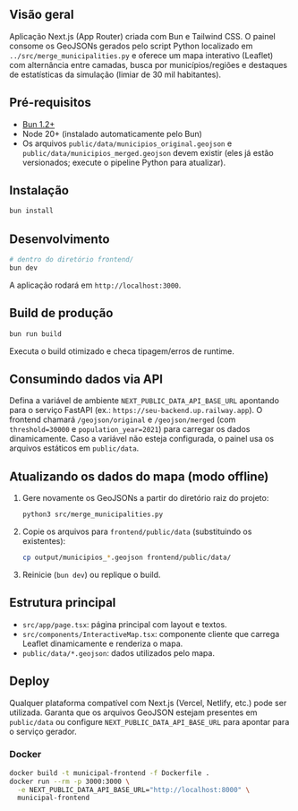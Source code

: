 ## Visão geral

Aplicação Next.js (App Router) criada com Bun e Tailwind CSS. O painel consome os
GeoJSONs gerados pelo script Python localizado em `../src/merge_municipalities.py`
e oferece um mapa interativo (Leaflet) com alternância entre camadas, busca por
municípios/regiões e destaques de estatísticas da simulação (limiar de 30 mil habitantes).

## Pré-requisitos

- [Bun 1.2+](https://bun.sh)
- Node 20+ (instalado automaticamente pelo Bun)
- Os arquivos `public/data/municipios_original.geojson` e
  `public/data/municipios_merged.geojson` devem existir (eles já estão versionados; execute
  o pipeline Python para atualizar).

## Instalação

```bash
bun install
```

## Desenvolvimento

```bash
# dentro do diretório frontend/
bun dev
```

A aplicação rodará em `http://localhost:3000`.

## Build de produção

```bash
bun run build
```

Executa o build otimizado e checa tipagem/erros de runtime.

## Consumindo dados via API

Defina a variável de ambiente `NEXT_PUBLIC_DATA_API_BASE_URL` apontando para o
serviço FastAPI (ex.: `https://seu-backend.up.railway.app`). O frontend chamará
`/geojson/original` e `/geojson/merged` (com `threshold=30000` e `population_year=2021`)
para carregar os dados dinamicamente. Caso a variável não esteja configurada, o painel usa
os arquivos estáticos em `public/data`.

## Atualizando os dados do mapa (modo offline)

1. Gere novamente os GeoJSONs a partir do diretório raiz do projeto:

   ```bash
   python3 src/merge_municipalities.py
   ```

2. Copie os arquivos para `frontend/public/data` (substituindo os existentes):

   ```bash
   cp output/municipios_*.geojson frontend/public/data/
   ```

3. Reinicie (`bun dev`) ou replique o build.

## Estrutura principal

- `src/app/page.tsx`: página principal com layout e textos.
- `src/components/InteractiveMap.tsx`: componente cliente que carrega Leaflet dinamicamente e renderiza o mapa.
- `public/data/*.geojson`: dados utilizados pelo mapa.

## Deploy

Qualquer plataforma compatível com Next.js (Vercel, Netlify, etc.) pode ser utilizada.
Garanta que os arquivos GeoJSON estejam presentes em `public/data` ou configure
`NEXT_PUBLIC_DATA_API_BASE_URL` para apontar para o serviço gerador.

### Docker

```bash
docker build -t municipal-frontend -f Dockerfile .
docker run --rm -p 3000:3000 \
  -e NEXT_PUBLIC_DATA_API_BASE_URL="http://localhost:8000" \
  municipal-frontend
```

